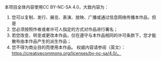 本项目全体内容使用CC BY-NC-SA 4.0，大致内容为：
1. 您可以复制、发行、展览、表演、放映、广播或通过信息网络传播本作品，但是
2. 您必须按照作者或者许可人指定的方式对作品进行署名；
3. 若您改变、转变或更改本作品，仅在遵守与本作品相同的许可条款下，您才能散布由本作品产生的派生作品；
4. 您不得为商业目的而使用本作品。
权威内容请参阅（英文）：https://creativecommons.org/licenses/by-nc-sa/4.0/。
